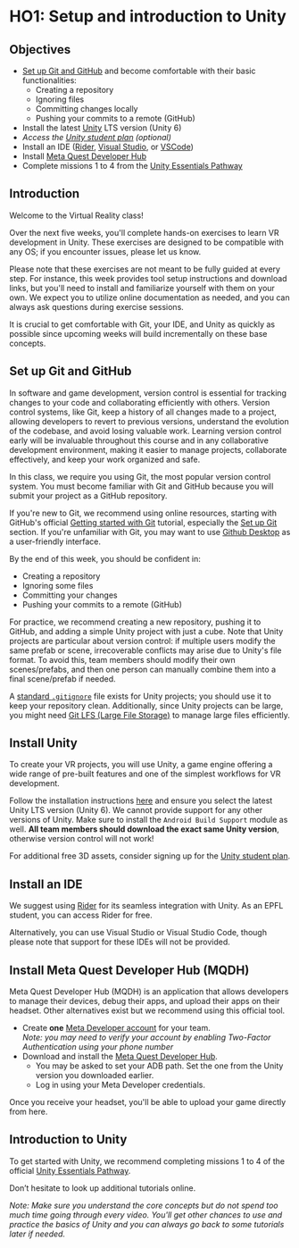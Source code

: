 # HO1: Setup and introduction to Unity

## Objectives
- [Set up Git and GitHub](#set-up-git-and-github) and become comfortable with their basic functionalities:
  - Creating a repository
  - Ignoring files
  - Committing changes locally
  - Pushing your commits to a remote (GitHub)
- Install the latest [Unity](https://unity.com/download) LTS version (Unity 6)
- _Access the [Unity student plan](https://unity.com/products/unity-student) (optional)_
- Install an IDE ([Rider](https://www.jetbrains.com/lp/dotnet-unity/), [Visual Studio](https://visualstudio.microsoft.com/vs/unity-tools/), or [VSCode](https://code.visualstudio.com/docs/other/unity))
- Install [Meta Quest Developer Hub](https://developers.meta.com/horizon/documentation/unity/ts-odh/)
- Complete missions 1 to 4 from the [Unity Essentials Pathway](https://learn.unity.com/pathway/unity-essentials)

## Introduction
Welcome to the Virtual Reality class!  

Over the next five weeks, you'll complete hands-on exercises to learn VR development in Unity. 
These exercises are designed to be compatible with any OS; if you encounter issues, please let us know.

Please note that these exercises are not meant to be fully guided at every step. 
For instance, this week provides tool setup instructions and download links, but you'll need to install and familiarize yourself with them on your own. 
We expect you to utilize online documentation as needed, and you can always ask questions during exercise sessions.

It is crucial to get comfortable with Git, your IDE, and Unity as quickly as possible since upcoming weeks will build incrementally on these base concepts.

## Set up Git and GitHub
In software and game development, version control is essential for tracking changes to your code and collaborating efficiently with others. 
Version control systems, like Git, keep a history of all changes made to a project, allowing developers to revert to previous versions, understand the evolution of the codebase, and avoid losing valuable work.
Learning version control early will be invaluable throughout this course and in any collaborative development environment, making it easier to manage projects, collaborate effectively, and keep your work organized and safe.

In this class, we require you using Git, the most popular version control system.
You must become familiar with Git and GitHub because you will submit your project as a GitHub repository. 

If you're new to Git, we recommend using online resources, starting with GitHub's official [Getting started with Git](https://docs.github.com/en/get-started/getting-started-with-git) tutorial, 
especially the [Set up Git](https://docs.github.com/en/get-started/getting-started-with-git/set-up-git) section.
If you're unfamiliar with Git, you may want to use [Github Desktop](https://docs.github.com/en/desktop/overview/about-github-desktop) as a user-friendly interface.

By the end of this week, you should be confident in:

- Creating a repository
- Ignoring some files
- Committing your changes
- Pushing your commits to a remote (GitHub)

For practice, we recommend creating a new repository, pushing it to GitHub, and adding a simple Unity project with just a cube. 
Note that Unity projects are particular about version control: if multiple users modify the same prefab or scene, irrecoverable conflicts may arise due to Unity's file format. 
To avoid this, team members should modify their own scenes/prefabs, and then one person can manually combine them into a final scene/prefab if needed.

A [standard `.gitignore`](https://github.com/github/gitignore/blob/main/Unity.gitignore) file exists for Unity projects; you should use it to keep your repository clean. 
Additionally, since Unity projects can be large, you might need [Git LFS (Large File Storage)](https://docs.github.com/en/repositories/working-with-files/managing-large-files/configuring-git-large-file-storage) to manage large files efficiently.

## Install Unity
To create your VR projects, you will use Unity, a game engine offering a wide range of pre-built features and one of the simplest workflows for VR development.

Follow the installation instructions [here](https://unity.com/download) and ensure you select the latest Unity LTS version (Unity 6). We cannot provide support for any other versions of Unity. Make sure to install the `Android Build Support` module as well. **All team members should download the exact same Unity version**, otherwise version control will not work!

For additional free 3D assets, consider signing up for the [Unity student plan](https://unity.com/products/unity-student).

## Install an IDE
We suggest using [Rider](https://www.jetbrains.com/fr-fr/rider/) for its seamless integration with Unity. As an EPFL student, you can access Rider for free.

Alternatively, you can use Visual Studio or Visual Studio Code, though please note that support for these IDEs will not be provided.

## Install Meta Quest Developer Hub (MQDH)
Meta Quest Developer Hub (MQDH) is an application that allows developers to manage their devices, debug their apps, and upload their apps on their headset. Other alternatives exist but we recommend using this official tool.

- Create **one** [Meta Developer account](https://developers.facebook.com/docs/development/register/) for your team.  
  _Note: you may need to verify your account by enabling Two-Factor Authentication using your phone number_
- Download and install the [Meta Quest Developer Hub](https://developers.meta.com/horizon/documentation/unity/ts-odh/).
  - You may be asked to set your ADB path. Set the one from the Unity version you downloaded earlier.
  - Log in using your Meta Developer credentials.

Once you receive your headset, you'll be able to upload your game directly from here.

## Introduction to Unity
To get started with Unity, we recommend completing missions 1 to 4 of the official [Unity Essentials Pathway](https://learn.unity.com/pathway/unity-essentials).

Don’t hesitate to look up additional tutorials online.

_Note: Make sure you understand the core concepts but do not spend too much time going through every video. You'll get other chances to use and practice the basics of Unity and you can always go back to some tutorials later if needed._